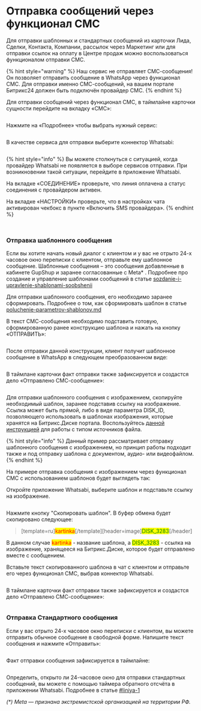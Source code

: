 # Отправка сообщений через функционал СМС

Для отправки шаблонных и стандартных сообщений из карточки Лида, Сделки, Контакта, Компании, рассылок через Маркетинг или для отправки ссылок на оплату в Центре продаж можно воспользоваться функционалом отправки СМС.

{% hint style="warning" %}
Наш сервис не отправляет СМС-сообщения! Он позволяет отправить сообщение в WhatsApp через функционал СМС. Для отправки именно СМС-сообщений, на вашем портале Битрикс24 должен быть подключён провайдер СМС.
{% endhint %}

Для отправки сообщений через функционал СМС, в таймлайне карточки сущности перейдите на вкладку «СМС»:

<figure><img src="../../.gitbook/assets/image (207).png" alt=""><figcaption></figcaption></figure>

Нажмите на «Подробнее» чтобы выбрать нужный сервис:

<figure><img src="../../.gitbook/assets/image (208).png" alt=""><figcaption></figcaption></figure>

В качестве сервиса для отправки выберите коннектор Whatsabi:

<figure><img src="../../.gitbook/assets/image (209).png" alt=""><figcaption></figcaption></figure>

{% hint style="info" %}
Вы можете столкнуться с ситуацией, когда провайдер Whatsabi не появляется в выборе сервисов отправки. При возникновении такой ситуации, перейдите в приложение Whatsabi.

На вкладке «СОЕДИНЕНИЕ» проверьте, что линия оплачена а статус соединения с провайдером активен.

На вкладке «НАСТРОЙКИ» проверьте, что в настройках чата активирован чекбокс в пункте «Включить SMS провайдера».
{% endhint %}

<figure><img src="../../.gitbook/assets/image (214).png" alt=""><figcaption></figcaption></figure>

<figure><img src="../../.gitbook/assets/image (215).png" alt=""><figcaption></figcaption></figure>

### Отправка шаблонного сообщения

Если вы хотите начать новый диалог с клиентом и у вас не отрыто 24-х часовое окно переписки с клиентом, отправьте ему шаблонное сообщение. Шаблонные сообщения – это сообщения добавленные в кабинете GupShup и заранее согласованные с Meta\* . Подробнее про создание и управление шаблонами сообщений в статье [sozdanie-i-upravlenie-shablonami-soobshenii](../../lichnyi-kabinet-gupshup/sozdanie-i-upravlenie-shablonami-soobshenii/ "mention")

Для отправки шаблонного сообщения, его необходимо заранее сформировать. Подробнее о том, как сформировать шаблон в статье [poluchenie-parametrov-shablonov.md](../../vozmozhnosti/poluchenie-parametrov-shablonov.md "mention")

В текст СМС-сообщения необходимо подставить готовую, сформированную ранее конструкцию шаблона и нажать на кнопку «ОТПРАВИТЬ»:

<figure><img src="../../.gitbook/assets/image (211).png" alt=""><figcaption></figcaption></figure>

После отправки данной конструкции, клиент получит шаблонное сообщение в WhatsApp в следующем преобразованном виде:

<figure><img src="../../.gitbook/assets/image (212).png" alt=""><figcaption></figcaption></figure>

В таймлане карточки факт отправки также зафиксируется и создастся дело «Отправлено СМС-сообщение»:

<figure><img src="../../.gitbook/assets/image (213).png" alt=""><figcaption></figcaption></figure>

Для отправки шаблонного сообщения с изображением, скопируйте необходимый шаблон, заранее подставив ссылку на изображение. Ссылка может быть прямой, либо в виде параметра DISK\_ID, позволяющего использовать в шаблонах изображения, которые хранятся на Битрикс.Диске портала. Воспользуйтесь [данной инструкцией](../../roboty-i-aktiviti/nastroika-otpravki-faila-v-zavisimosti-ot-istochnika.md) для работы с типом источников файла.

{% hint style="info" %}
Данный пример рассматривает отправку шаблонного сообщения с изображением, но принцип работы подходит также и под отправку шаблона с документом, аудио- или видеофайлом.
{% endhint %}

На примере отправка сообщения с изображением через функционал СМС с использованием шаблонов будет выглядеть так:

Откройте приложение Whatsabi, выберите шаблон и подставьте ссылку на изображение.&#x20;

<figure><img src="../../.gitbook/assets/Скриншот 21.08.25_04.37.57.png" alt=""><figcaption></figcaption></figure>

Нажмите кнопку "Скопировать шаблон". В буфер обмена будет скопировано следующее:

> \[template=ru]<mark style="color:red;">kartinka</mark>\[/template]\[header=image]<mark style="color:green;">DISK\_3283</mark>\[/header]

В данном случае <mark style="color:red;">kartinka</mark> - название шаблона, а <mark style="color:green;">DISK\_3283</mark> - ссылка на изображение, хранящееся на Битрикс.Диске, которое будет отправлено вместе с сообщением.&#x20;

Вставьте текст скопированного шаблона в чат с клиентом и отправьте его через функционал СМС, выбрав коннектор Whatsabi.

<figure><img src="../../.gitbook/assets/Скриншот 21.08.25_04.45.41.png" alt=""><figcaption></figcaption></figure>

В таймлане карточки факт отправки также зафиксируется и создастся дело «Отправлено СМС-сообщение»:

<figure><img src="../../.gitbook/assets/Скриншот 21.08.25_04.50.12.png" alt=""><figcaption></figcaption></figure>

### Отправка Стандартного сообщения

Если у вас отрыто 24-х часовое окно переписки с клиентом, вы можете отправить обычное сообщение в свободной форме. Напишите текст сообщения и нажмите «Отправить»:

<figure><img src="../../.gitbook/assets/image (210).png" alt=""><figcaption></figcaption></figure>

Факт отправки сообщения зафиксируется в таймлайне:

<figure><img src="../../.gitbook/assets/image (216).png" alt=""><figcaption></figcaption></figure>

Определить, открыто ли 24-часовое окно для отправки стандартных сообщений, вы можете с помощью таймера обратного отсчёта в приложении Whatsabi. Подробнее в статье [#liniya-1](otpravka-shablonov-i-soobshenii-iz-prilozheniya-v-kartochke.md#liniya-1 "mention")

_(\*) Meta — признана экстремистской организацией на территории РФ._

